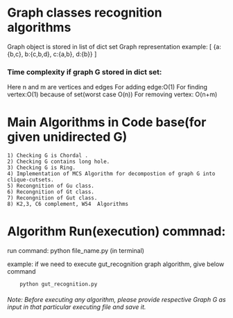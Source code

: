 # Graph classes recognition algorithms

Graph object is stored in list of dict set
Graph representation example:
[
    {a:{b,c},
     b:{c,b,d},
     c:{a,b},
     d:{b}}
]
### Time complexity if graph G stored in dict set:
Here n and m are vertices and edges
For adding edge:O(1)
For finding vertex:O(1) because of set(worst case O(n))
For removing vertex: O(n+m)
 

# Main Algorithms in Code base(for given unidirected G)
`````
1) Checking G is Chordal .
2) Checking G contains long hole.
3) Checking G is Ring. 
4) Implementation of MCS Algorithm for decompostion of graph G into clique-cutsets.
5) Recongnition of Gu class. 
6) Recongnition of Gt class.
7) Recongnition of Gut class.
8) K2,3, C6 complement, W54  Algorithms 
`````

# Algorithm Run(execution) commnad:
 
run command: python file_name.py  (in terminal)

example: if we need to execute gut_recognition graph algorithm, give below command
        
        python gut_recognition.py 

###### Note: Before executing any algorithm, please provide respective Graph G as input in that particular executing file and save it. 
